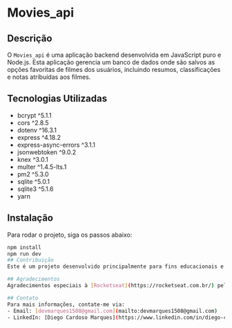 # Movies_api

## Descrição
O `Movies_api` é uma aplicação backend desenvolvida em JavaScript puro e Node.js. Esta aplicação gerencia um banco de dados onde são salvos as opções favoritas de filmes dos usuários, incluindo resumos, classificações e notas atribuídas aos filmes.

## Tecnologias Utilizadas
- bcrypt ^5.1.1
- cors ^2.8.5
- dotenv ^16.3.1
- express ^4.18.2
- express-async-errors ^3.1.1
- jsonwebtoken ^9.0.2
- knex ^3.0.1
- multer ^1.4.5-lts.1
- pm2 ^5.3.0
- sqlite ^5.0.1
- sqlite3 ^5.1.6
- yarn

## Instalação
Para rodar o projeto, siga os passos abaixo:
```bash
npm install
npm run dev
## Contribuição
Este é um projeto desenvolvido principalmente para fins educacionais e estudo de habilidades técnicas. Contribuições são bem-vindas, especialmente aquelas que ajudam a melhorar a estrutura ou adicionar novas funcionalidades.

## Agradecimentos
Agradecimentos especiais à [Rocketseat](https://rocketseat.com.br/) pelos conhecimentos adquiridos durante o desenvolvimento deste projeto.

## Contato
Para mais informações, contate-me via:
- Email: [devmarques1508@gmail.com](mailto:devmarques1508@gmail.com)
- LinkedIn: [Diego Cardoso Marques](https://www.linkedin.com/in/diego-cardoso-marques)
